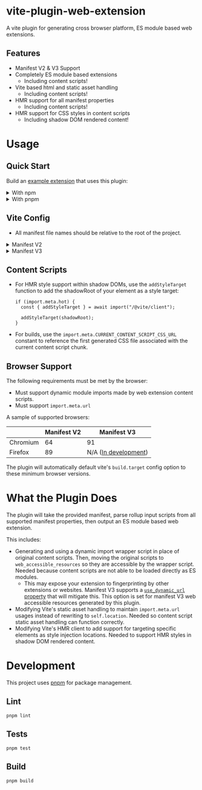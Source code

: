 # vite-plugin-web-extension

A vite plugin for generating cross browser platform, ES module based web extensions.

## Features

- Manifest V2 & V3 Support
- Completely ES module based extensions
  - Including content scripts!
- Vite based html and static asset handling
  - Including content scripts!
- HMR support for all manifest properties
  - Including content scripts!
- HMR support for CSS styles in content scripts
  - Including shadow DOM rendered content!

# Usage

## Quick Start

Build an [example extension](https://github.com/samrum/vite-web-extension) that uses this plugin:

<details>
  <summary>With npm</summary>

    npx degit https://github.com/samrum/vite-web-extension
    cd vite-web-extension
    npm install
    npm run build
    npm run serve:chrome

</details>
<details>
  <summary>With pnpm</summary>

    pnpm dlx degit https://github.com/samrum/vite-web-extension
    cd vite-web-extension
    pnpm install
    pnpm build
    pnpm serve:chrome

</details>

## Vite Config

- All manifest file names should be relative to the root of the project.

<details>
  <summary>Manifest V2</summary>

    import { defineConfig } from "vite";
    import webExtension from "@samrum/vite-plugin-web-extension";

    export default defineConfig({
      plugins: [
        webExtension({
          manifest: {
            name: pkg.name,
            description: pkg.description,
            version: pkg.version,
            manifest_version: 2,
            background: {
              scripts: ["src/background/script.js"],
            },
          },
        }),
      ],
    });

</details>

<details>
  <summary>Manifest V3</summary>

    import { defineConfig } from "vite";
    import webExtension from "@samrum/vite-plugin-web-extension";

    export default defineConfig({
      plugins: [
        webExtension({
          manifest: {
            name: pkg.name,
            description: pkg.description,
            version: pkg.version,
            manifest_version: 3,
            background: {
              service_worker: "src/background/serviceWorker.js",
            },
          },
        }),
      ],
    });

</details>

## Content Scripts

- For HMR style support within shadow DOMs, use the `addStyleTarget` function to add the shadowRoot of your element as a style target:

  ```
  if (import.meta.hot) {
    const { addStyleTarget } = await import("/@vite/client");

    addStyleTarget(shadowRoot);
  }
  ```

- For builds, use the `import.meta.CURRENT_CONTENT_SCRIPT_CSS_URL` constant to reference the first generated CSS file associated with the current content script chunk.

## Browser Support

The following requirements must be met by the browser:

- Must support dynamic module imports made by web extension content scripts.
- Must support `import.meta.url`

A sample of supported browsers:

|          | Manifest V2 | Manifest V3                                                                            |
| -------- | ----------- | -------------------------------------------------------------------------------------- |
| Chromium | 64          | 91                                                                                     |
| Firefox  | 89          | N/A ([In development](https://blog.mozilla.org/addons/2021/05/27/manifest-v3-update/)) |

The plugin will automatically default vite's `build.target` config option to these minimum browser versions.

# What the Plugin Does

The plugin will take the provided manifest, parse rollup input scripts from all supported manifest properties, then output an ES module based web extension.

This includes:

- Generating and using a dynamic import wrapper script in place of original content scripts. Then, moving the original scripts to `web_accessible_resources` so they are accessible by the wrapper script. Needed because content scripts are not able to be loaded directly as ES modules.
  - This may expose your extension to fingerprinting by other extensions or websites. Manifest V3 supports a [`use_dynamic_url` property](https://developer.chrome.com/docs/extensions/mv3/manifest/web_accessible_resources/#:~:text=access%20the%20resources.-,use_dynamic_url,-If%20true%2C%20only) that will mitigate this. This option is set for manifest V3 web accessible resources generated by this plugin.
- Modifying Vite's static asset handling to maintain `import.meta.url` usages instead of rewriting to `self.location`. Needed so content script static asset handling can function correctly.
- Modifying Vite's HMR client to add support for targeting specific elements as style injection locations. Needed to support HMR styles in shadow DOM rendered content.

# Development

This project uses [pnpm](https://pnpm.io/) for package management.

## Lint

    pnpm lint

## Tests

    pnpm test

## Build

    pnpm build
